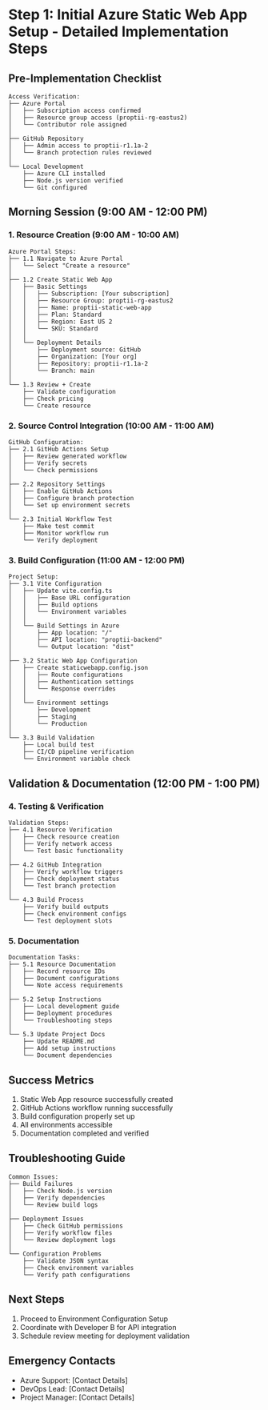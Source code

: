 # Step 1: Initial Azure Static Web App Setup - Detailed Implementation Steps

## Pre-Implementation Checklist
```
Access Verification:
├── Azure Portal
│   ├── Subscription access confirmed
│   ├── Resource group access (proptii-rg-eastus2)
│   └── Contributor role assigned
│
├── GitHub Repository
│   ├── Admin access to proptii-r1.1a-2
│   └── Branch protection rules reviewed
│
└── Local Development
    ├── Azure CLI installed
    ├── Node.js version verified
    └── Git configured
```

## Morning Session (9:00 AM - 12:00 PM)

### 1. Resource Creation (9:00 AM - 10:00 AM)
```
Azure Portal Steps:
├── 1.1 Navigate to Azure Portal
│   └── Select "Create a resource"
│
├── 1.2 Create Static Web App
│   ├── Basic Settings
│   │   ├── Subscription: [Your subscription]
│   │   ├── Resource Group: proptii-rg-eastus2
│   │   ├── Name: proptii-static-web-app
│   │   ├── Plan: Standard
│   │   ├── Region: East US 2
│   │   └── SKU: Standard
│   │
│   └── Deployment Details
│       ├── Deployment source: GitHub
│       ├── Organization: [Your org]
│       ├── Repository: proptii-r1.1a-2
│       └── Branch: main
│
└── 1.3 Review + Create
    ├── Validate configuration
    ├── Check pricing
    └── Create resource
```

### 2. Source Control Integration (10:00 AM - 11:00 AM)
```
GitHub Configuration:
├── 2.1 GitHub Actions Setup
│   ├── Review generated workflow
│   ├── Verify secrets
│   └── Check permissions
│
├── 2.2 Repository Settings
│   ├── Enable GitHub Actions
│   ├── Configure branch protection
│   └── Set up environment secrets
│
└── 2.3 Initial Workflow Test
    ├── Make test commit
    ├── Monitor workflow run
    └── Verify deployment
```

### 3. Build Configuration (11:00 AM - 12:00 PM)
```
Project Setup:
├── 3.1 Vite Configuration
│   ├── Update vite.config.ts
│   │   ├── Base URL configuration
│   │   ├── Build options
│   │   └── Environment variables
│   │
│   └── Build Settings in Azure
│       ├── App location: "/"
│       ├── API location: "proptii-backend"
│       └── Output location: "dist"
│
├── 3.2 Static Web App Configuration
│   ├── Create staticwebapp.config.json
│   │   ├── Route configurations
│   │   ├── Authentication settings
│   │   └── Response overrides
│   │
│   └── Environment settings
│       ├── Development
│       ├── Staging
│       └── Production
│
└── 3.3 Build Validation
    ├── Local build test
    ├── CI/CD pipeline verification
    └── Environment variable check
```

## Validation & Documentation (12:00 PM - 1:00 PM)

### 4. Testing & Verification
```
Validation Steps:
├── 4.1 Resource Verification
│   ├── Check resource creation
│   ├── Verify network access
│   └── Test basic functionality
│
├── 4.2 GitHub Integration
│   ├── Verify workflow triggers
│   ├── Check deployment status
│   └── Test branch protection
│
└── 4.3 Build Process
    ├── Verify build outputs
    ├── Check environment configs
    └── Test deployment slots
```

### 5. Documentation
```
Documentation Tasks:
├── 5.1 Resource Documentation
│   ├── Record resource IDs
│   ├── Document configurations
│   └── Note access requirements
│
├── 5.2 Setup Instructions
│   ├── Local development guide
│   ├── Deployment procedures
│   └── Troubleshooting steps
│
└── 5.3 Update Project Docs
    ├── Update README.md
    ├── Add setup instructions
    └── Document dependencies
```

## Success Metrics
1. Static Web App resource successfully created
2. GitHub Actions workflow running successfully
3. Build configuration properly set up
4. All environments accessible
5. Documentation completed and verified

## Troubleshooting Guide
```
Common Issues:
├── Build Failures
│   ├── Check Node.js version
│   ├── Verify dependencies
│   └── Review build logs
│
├── Deployment Issues
│   ├── Check GitHub permissions
│   ├── Verify workflow files
│   └── Review deployment logs
│
└── Configuration Problems
    ├── Validate JSON syntax
    ├── Check environment variables
    └── Verify path configurations
```

## Next Steps
1. Proceed to Environment Configuration Setup
2. Coordinate with Developer B for API integration
3. Schedule review meeting for deployment validation

## Emergency Contacts
- Azure Support: [Contact Details]
- DevOps Lead: [Contact Details]
- Project Manager: [Contact Details] 